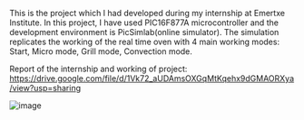 This is the project which I had developed during my internship at Emertxe Institute.
In this project, I have used PIC16F877A microcontroller and the development environment is PicSimlab(online simulator).
The simulation replicates the working of the real time oven with 4 main working modes: Start, Micro mode, Grill mode, Convection mode.

Report of the internship and working of project:
https://drive.google.com/file/d/1Vk72_aUDAmsOXGqMtKqehx9dGMAORXya/view?usp=sharing

![image](https://github.com/Shanthosh-19/Microwave-Oven-Simulation-Project/assets/105621381/771afacd-93c3-4ed6-ab42-0cb669a5a879)
